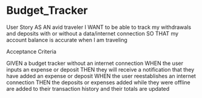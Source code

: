 # Budget_Tracker

User Story 
AS AN avid traveler
I WANT to be able to track my withdrawals and deposits with or without a data/internet connection
SO THAT my account balance is accurate when I am traveling 


Acceptance Criteria

GIVEN a budget tracker without an internet connection
WHEN the user inputs an expense or deposit
THEN they will receive a notification that they have added an expense or deposit
WHEN the user reestablishes an internet connection
THEN the deposits or expenses added while they were offline are added to their transaction history and their totals are updated